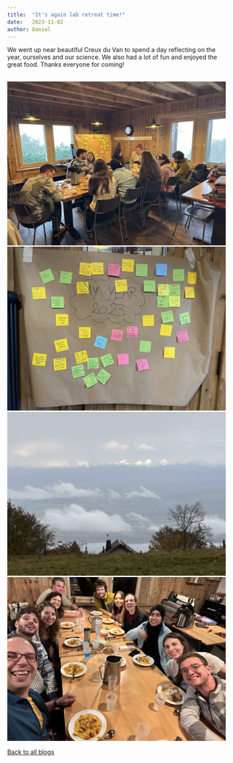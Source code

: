 ```yaml
---
title:  "It's again lab retreat time!"
date:   2023-11-02
author: Daniel
---
```


We went up near beautiful Creux du Van to spend a day reflecting on the year, ourselves and our science. We also had a lot of fun and enjoyed the great food. Thanks everyone for coming!

<div class="layout-blog" markdown="1">
<body>

<script src="https://cdn.jsdelivr.net/npm/jquery@3.5.1/dist/jquery.min.js"></script>
<link rel="stylesheet" href="https://cdn.jsdelivr.net/gh/fancyapps/fancybox@3.5.7/dist/jquery.fancybox.min.css" />
<script src="https://cdn.jsdelivr.net/gh/fancyapps/fancybox@3.5.7/dist/jquery.fancybox.min.js"></script>

<a href="/images/blog/blog_2023-11-02/IMG_6199.jpeg" data-fancybox="gallery" data-caption="Off to a (rainy) day! :-)">
	<img src="/images/blog/blog_2023-11-02/IMG_6199.jpeg" alt="" /></a>

<a href="/images/blog/blog_2023-11-02/IMG_6203.jpeg" data-fancybox="gallery" data-caption="Reflecting on our lab and ourselves in the nice mountain hut">
	<img src="/images/blog/blog_2023-11-02/IMG_6203.jpeg" alt="" /></a>

<a href="/images/blog/blog_2023-11-02/IMG_6204.jpeg" data-fancybox="gallery" data-caption="Our 2023 in review">
	<img src="/images/blog/blog_2023-11-02/IMG_6204.jpeg" alt="" /></a>

<a href="/images/blog/blog_2023-11-02/IMG_6215.jpeg" data-fancybox="gallery" data-caption="For a brief moment, we could see the snowy peaks of the Alps">
	<img src="/images/blog/blog_2023-11-02/IMG_6215.jpeg" alt="" /></a>

<a href="/images/blog/blog_2023-11-02/IMG_6216.jpeg" data-fancybox="gallery" data-caption="Ending the day with a nice dinner">
	<img src="/images/blog/blog_2023-11-02/IMG_6216.jpeg" alt="" /></a>

</body>
</div>

[Back to all blogs](/blog/)
